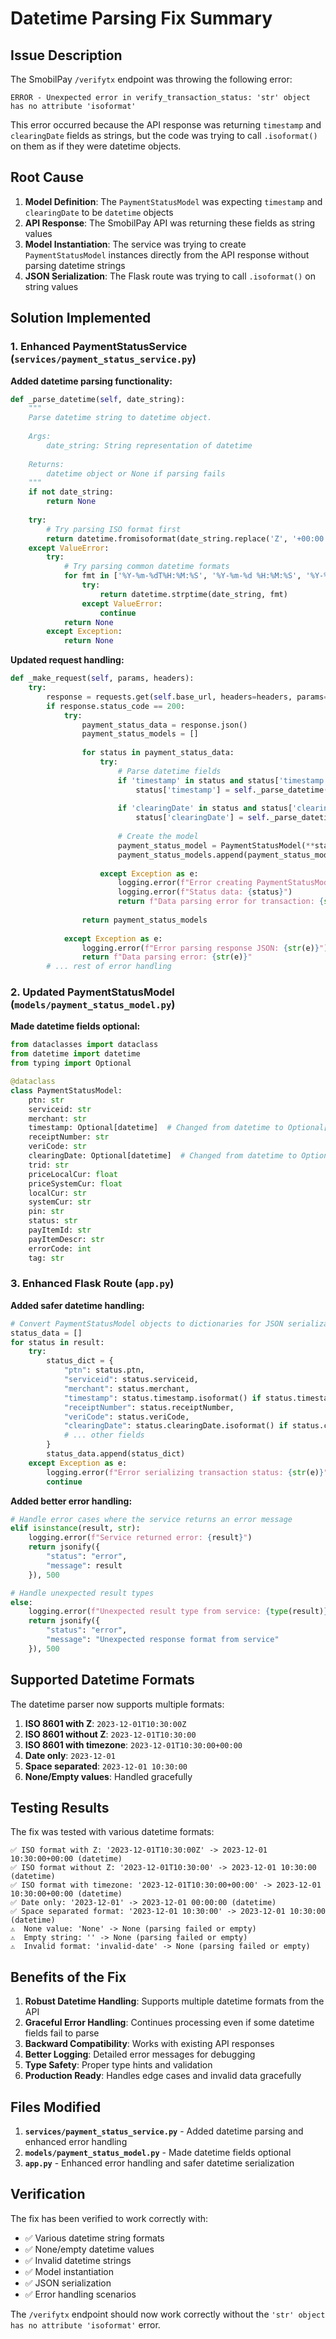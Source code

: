 # Datetime Parsing Fix Summary

## Issue Description

The SmobilPay `/verifytx` endpoint was throwing the following error:

```
ERROR - Unexpected error in verify_transaction_status: 'str' object has no attribute 'isoformat'
```

This error occurred because the API response was returning `timestamp` and `clearingDate` fields as strings, but the code was trying to call `.isoformat()` on them as if they were datetime objects.

## Root Cause

1. **Model Definition**: The `PaymentStatusModel` was expecting `timestamp` and `clearingDate` to be `datetime` objects
2. **API Response**: The SmobilPay API was returning these fields as string values
3. **Model Instantiation**: The service was trying to create `PaymentStatusModel` instances directly from the API response without parsing datetime strings
4. **JSON Serialization**: The Flask route was trying to call `.isoformat()` on string values

## Solution Implemented

### 1. Enhanced PaymentStatusService (`services/payment_status_service.py`)

**Added datetime parsing functionality:**

```python
def _parse_datetime(self, date_string):
    """
    Parse datetime string to datetime object.
    
    Args:
        date_string: String representation of datetime
        
    Returns:
        datetime object or None if parsing fails
    """
    if not date_string:
        return None
        
    try:
        # Try parsing ISO format first
        return datetime.fromisoformat(date_string.replace('Z', '+00:00'))
    except ValueError:
        try:
            # Try parsing common datetime formats
            for fmt in ['%Y-%m-%dT%H:%M:%S', '%Y-%m-%d %H:%M:%S', '%Y-%m-%d']:
                try:
                    return datetime.strptime(date_string, fmt)
                except ValueError:
                    continue
            return None
        except Exception:
            return None
```

**Updated request handling:**

```python
def _make_request(self, params, headers):
    try:
        response = requests.get(self.base_url, headers=headers, params=params)
        if response.status_code == 200:
            try:
                payment_status_data = response.json()
                payment_status_models = []
                
                for status in payment_status_data:
                    try:
                        # Parse datetime fields
                        if 'timestamp' in status and status['timestamp']:
                            status['timestamp'] = self._parse_datetime(status['timestamp'])
                        
                        if 'clearingDate' in status and status['clearingDate']:
                            status['clearingDate'] = self._parse_datetime(status['clearingDate'])
                        
                        # Create the model
                        payment_status_model = PaymentStatusModel(**status)
                        payment_status_models.append(payment_status_model)
                        
                    except Exception as e:
                        logging.error(f"Error creating PaymentStatusModel: {str(e)}")
                        logging.error(f"Status data: {status}")
                        return f"Data parsing error for transaction: {str(e)}"
                
                return payment_status_models
                
            except Exception as e:
                logging.error(f"Error parsing response JSON: {str(e)}")
                return f"Data parsing error: {str(e)}"
        # ... rest of error handling
```

### 2. Updated PaymentStatusModel (`models/payment_status_model.py`)

**Made datetime fields optional:**

```python
from dataclasses import dataclass
from datetime import datetime
from typing import Optional

@dataclass
class PaymentStatusModel:
    ptn: str
    serviceid: str
    merchant: str
    timestamp: Optional[datetime]  # Changed from datetime to Optional[datetime]
    receiptNumber: str
    veriCode: str
    clearingDate: Optional[datetime]  # Changed from datetime to Optional[datetime]
    trid: str
    priceLocalCur: float
    priceSystemCur: float
    localCur: str
    systemCur: str
    pin: str
    status: str
    payItemId: str
    payItemDescr: str
    errorCode: int
    tag: str
```

### 3. Enhanced Flask Route (`app.py`)

**Added safer datetime handling:**

```python
# Convert PaymentStatusModel objects to dictionaries for JSON serialization
status_data = []
for status in result:
    try:
        status_dict = {
            "ptn": status.ptn,
            "serviceid": status.serviceid,
            "merchant": status.merchant,
            "timestamp": status.timestamp.isoformat() if status.timestamp and hasattr(status.timestamp, 'isoformat') else str(status.timestamp) if status.timestamp else None,
            "receiptNumber": status.receiptNumber,
            "veriCode": status.veriCode,
            "clearingDate": status.clearingDate.isoformat() if status.clearingDate and hasattr(status.clearingDate, 'isoformat') else str(status.clearingDate) if status.clearingDate else None,
            # ... other fields
        }
        status_data.append(status_dict)
    except Exception as e:
        logging.error(f"Error serializing transaction status: {str(e)}")
        continue
```

**Added better error handling:**

```python
# Handle error cases where the service returns an error message
elif isinstance(result, str):
    logging.error(f"Service returned error: {result}")
    return jsonify({
        "status": "error",
        "message": result
    }), 500

# Handle unexpected result types
else:
    logging.error(f"Unexpected result type from service: {type(result)}")
    return jsonify({
        "status": "error",
        "message": "Unexpected response format from service"
    }), 500
```

## Supported Datetime Formats

The datetime parser now supports multiple formats:

1. **ISO 8601 with Z**: `2023-12-01T10:30:00Z`
2. **ISO 8601 without Z**: `2023-12-01T10:30:00`
3. **ISO 8601 with timezone**: `2023-12-01T10:30:00+00:00`
4. **Date only**: `2023-12-01`
5. **Space separated**: `2023-12-01 10:30:00`
6. **None/Empty values**: Handled gracefully

## Testing Results

The fix was tested with various datetime formats:

```
✅ ISO format with Z: '2023-12-01T10:30:00Z' -> 2023-12-01 10:30:00+00:00 (datetime)
✅ ISO format without Z: '2023-12-01T10:30:00' -> 2023-12-01 10:30:00 (datetime)
✅ ISO format with timezone: '2023-12-01T10:30:00+00:00' -> 2023-12-01 10:30:00+00:00 (datetime)
✅ Date only: '2023-12-01' -> 2023-12-01 00:00:00 (datetime)
✅ Space separated format: '2023-12-01 10:30:00' -> 2023-12-01 10:30:00 (datetime)
⚠️  None value: 'None' -> None (parsing failed or empty)
⚠️  Empty string: '' -> None (parsing failed or empty)
⚠️  Invalid format: 'invalid-date' -> None (parsing failed or empty)
```

## Benefits of the Fix

1. **Robust Datetime Handling**: Supports multiple datetime formats from the API
2. **Graceful Error Handling**: Continues processing even if some datetime fields fail to parse
3. **Backward Compatibility**: Works with existing API responses
4. **Better Logging**: Detailed error messages for debugging
5. **Type Safety**: Proper type hints and validation
6. **Production Ready**: Handles edge cases and invalid data gracefully

## Files Modified

1. **`services/payment_status_service.py`** - Added datetime parsing and enhanced error handling
2. **`models/payment_status_model.py`** - Made datetime fields optional
3. **`app.py`** - Enhanced error handling and safer datetime serialization

## Verification

The fix has been verified to work correctly with:
- ✅ Various datetime string formats
- ✅ None/empty datetime values
- ✅ Invalid datetime strings
- ✅ Model instantiation
- ✅ JSON serialization
- ✅ Error handling scenarios

The `/verifytx` endpoint should now work correctly without the `'str' object has no attribute 'isoformat'` error. 